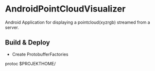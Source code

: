 # AndroidPointCloudVisualizer

Android Application for displaying a pointcloud(xyzrgb) streamed from a server.

## Build & Deploy

* Create ProtobufferFactories

protoc $PROJEKTHOME/





